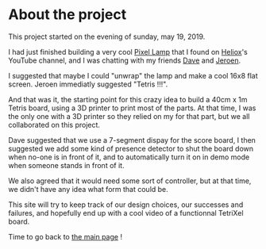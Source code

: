 # About the project

This project started on the evening of sunday, may 19, 2019.

I had just finished building a very cool [Pixel Lamp](https://www.youtube.com/watch?v=94nbqv7Jhlo) that I found on [Heliox](helioxlab)'s YouTube channel, and I was chatting with my friends [Dave](https://twitter.com/thelovebug) and [Jeroen](https://twitter.com/JeroenBaten).

I suggested that maybe I could "unwrap" the lamp and make a cool 16x8 flat screen. Jeroen immediatly suggested "Tetris !!!".

And that was it, the starting point for this crazy idea to build a 40cm x 1m Tetris board, using a 3D printer to print most of the parts. At that time, I was the only one with a 3D printer so they relied on my for that part, but we all collaborated on this project.

Dave suggested that we use a 7-segment dispay for the score board, I then suggested we add some kind of presence detector to shut the board down when no-one is in front of it, and to automatically turn it on in demo mode when someone stands in front of it.

We also agreed that it would need some sort of controller, but at that time, we didn't have any idea what form that could be.

This site will try to keep track of our design choices, our successes and failures, and hopefully end up with a cool video of a functionnal TetriXel board.

Time to go back to [the main page](/) !

